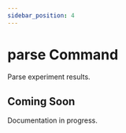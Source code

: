 ```yaml
---
sidebar_position: 4
---
```


# parse Command

Parse experiment results.

## Coming Soon

Documentation in progress.
